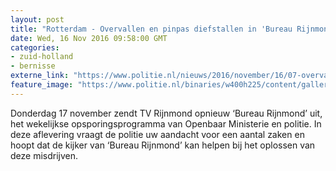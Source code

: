 ```yaml
---
layout: post
title: "Rotterdam - Overvallen en pinpas diefstallen in 'Bureau Rijnmond'"
date: Wed, 16 Nov 2016 09:58:00 GMT
categories: 
- zuid-holland 
- bernisse 
externe_link: "https://www.politie.nl/nieuws/2016/november/16/07-overvallen-en-pinpas-diefstallen-in-bureau-rijnmond.html"
feature_image: "https://www.politie.nl/binaries/w400h225/content/gallery/politie/nieuws/2016/september/07-rm/bureau-rijnmond-1-6.jpg"
---
```


Donderdag 17 november  zendt  TV Rijnmond opnieuw ‘Bureau Rijnmond’ uit, het wekelijkse opsporingsprogramma van Openbaar Ministerie en politie. In deze aflevering vraagt de politie uw aandacht  voor  een aantal zaken en hoopt dat de kijker van ‘Bureau Rijnmond’ kan helpen bij het oplossen van deze misdrijven.
